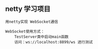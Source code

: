 ## netty 学习项目

    用netty实现 WebSocket通信

    WebSocket使用方式： 
        TestServer类中启动main函数 
        访问：ws://localhost:8899/ws 进行测试
